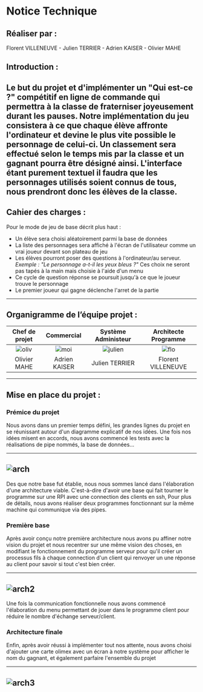 # Notice Technique

## Réaliser par :
Florent VILLENEUVE - Julien TERRIER - Adrien KAISER - Olivier MAHE

## Introduction :

Le but du projet et d'implémenter un "Qui est-ce ?" compétitif en ligne de commande qui permettra à la classe de fraterniser joyeusement durant les pauses.
Notre implémentation du jeu consistera à ce que chaque élève affronte l'ordinateur et devine le plus vite possible le personnage de celui-ci. Un classement sera effectué selon le temps mis par la classe et un gagnant pourra être désigné ainsi. L'interface étant purement textuel il faudra que les personnages utilisés soient connus de tous, nous prendront donc les élèves de la classe.
---
## Cahier des charges :

Pour le mode de jeu de base décrit plus haut :
- Un élève sera choisi aléatoirement parmi la base de données
- La liste des personnages sera affiché à l'écran de l'utilisateur comme un vrai joueur devant son plateau de jeu
- Les élèves pourront poser des questions à l'ordinateur/au serveur. 
*Exemple : "Le personnage a-t-il les yeux bleus ?"* Ces choix ne seront pas tapés à la main mais choisie à l'aide d'un menu
- Ce cycle de question réponse se poursuit jusqu'à ce que le joueur trouve le personnage
- Le premier joueur qui gagne déclenche l'arret de la partie
---
## Organigramme de l’équipe projet :

Chef de projet | Commercial | Système Administeur | Architecte Programme
 :---: | :---: | :---:  | :---: 
![oliv](./asset/images/notice/oliv.png "oliv")| ![moi](./asset/images/notice/moi.png "moi") | ![julien](./asset/images/notice/julien.png "julien") | ![flo](./asset/images/notice/flo.png "flo") 
Olivier MAHE | Adrien KAISER | Julien TERRIER | Florent VILLENEUVE
         
---
## Mise en place du projet :

### Prémice du projet
Nous avons dans un premier temps défini, les grandes lignes du projet en se réunissant autour d'un diagramme explicatif de nos idées.
Une fois nos idées misent en accords, nous avons commencé les tests avec la réalisations de pipe nommés,  la base de données...

---
![arch](./asset/images/notice/arch.png "arch")
---

Des que notre base fut établie, nous nous sommes lancé dans l'élaboration d'une architecture viable. C'est-à-dire d'avoir une base qui fait tourner le programme sur une RPI avec une connection des clients en ssh,
Pour plus de détails, nous avons réaliser deux programmes fonctionnant sur la même machine qui communique via des pipes.

### Première base

Après avoir conçu notre première architecture nous avons pu affiner notre vision du projet et nous recentrer sur une même vision des choses,
en modifiant le fonctionnement du programme serveur pour qu'il créer un processus fils à chaque connection d'un client qui renvoyer un une réponse au client pour savoir si tout c'est bien créer.

---
![arch2](./asset/images/notice/arch2.png "arch2")
---

Une fois la communication fonctionnelle nous avons commencé l'élaboration du menu permettant de jouer dans le programme client pour réduire le nombre d'échange serveur/client.

### Architecture finale

Enfin, après avoir réussi à implémenter tout nos attente, nous avons choisi d'ajouter une carte olimex avec un écran à notre système pour afficher le nom du gagnant, et également parfaire l'ensemble du projet 

---
![arch3](./asset/images/notice/arch3.png "arch3")
---

 
